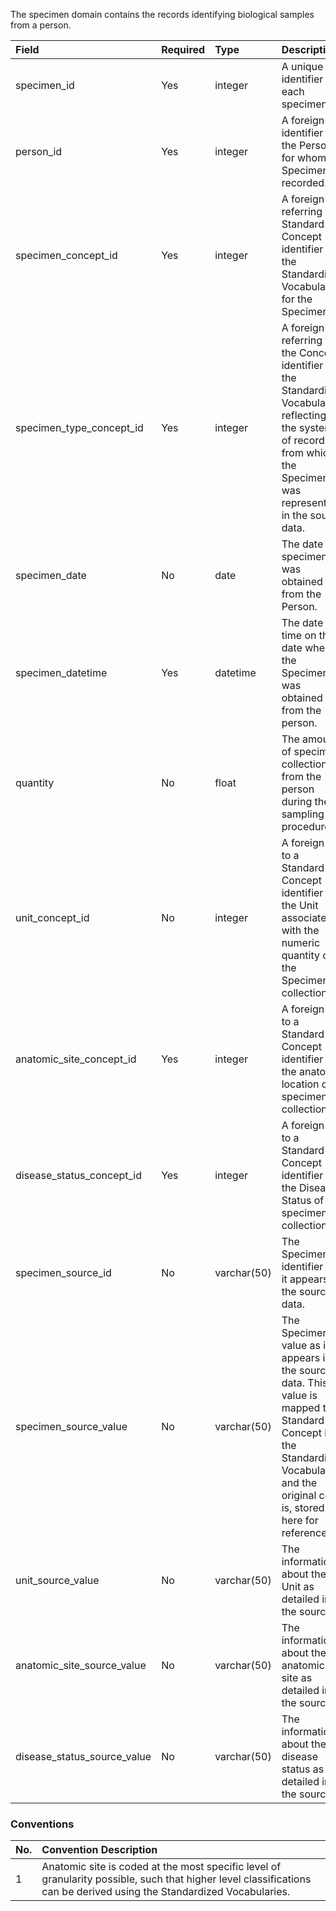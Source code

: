 The specimen domain contains the records identifying biological samples from a person.
 
Field|Required|Type|Description
:-----------------------------|:--------|:------------|:------------------------------------------------------
|specimen_id|Yes|integer|A unique identifier for each specimen.|
|person_id|Yes|integer|A foreign key identifier to the Person for whom the Specimen is recorded.|
|specimen_concept_id|Yes|integer|A foreign key referring to a Standard Concept identifier in the Standardized Vocabularies for the Specimen.|
|specimen_type_concept_id|Yes|integer|A foreign key referring to the Concept identifier in the Standardized Vocabularies reflecting the system of record from which the Specimen was represented in the source data.|
|specimen_date|No|date|The date the specimen was obtained from the Person.|
|specimen_datetime|Yes|datetime|The date and time on the date when the Specimen was obtained from the person.|
|quantity|No|float|The amount of specimen collection from the person during the sampling procedure.|
|unit_concept_id|No|integer|A foreign key to a Standard Concept identifier for the Unit associated with the numeric quantity of the Specimen collection.|
|anatomic_site_concept_id|Yes|integer|A foreign key to a Standard Concept identifier for the anatomic location of specimen collection.|
|disease_status_concept_id|Yes|integer|A foreign key to a Standard Concept identifier for the Disease Status of specimen collection.|
|specimen_source_id|No|varchar(50)|The Specimen identifier as it appears in the source data.|
|specimen_source_value|No|varchar(50)|The Specimen value as it appears in the source data. This value is mapped to a Standard Concept in the Standardized Vocabularies and the original code is, stored here for reference.|
|unit_source_value|No|varchar(50)|The information about the Unit as detailed in the source.|
|anatomic_site_source_value|No|varchar(50)|The information about the anatomic site as detailed in the source.|
|disease_status_source_value|No|varchar(50)|The information about the disease status as detailed in the source.|

### Conventions 

No.|Convention Description
:--------|:------------------------------------   
| 1  | Anatomic site is coded at the most specific level of granularity possible, such that higher level classifications can be derived using the Standardized Vocabularies.